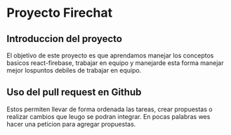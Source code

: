 # Proyecto Firechat
## Introduccion del proyecto
El objetivo de este proyecto es que aprendamos manejar los conceptos basicos react-firebase, trabajar en equipo y manejarde esta forma manejar mejor lospuntos debiles de trabajar en equipo.

## Uso del pull request en Github

Estos permiten llevar de forma ordenada las tareas, crear propuestas o realizar cambios que leugo se podran integrar. En pocas palabras wes hacer una peticion para agregar propuestas.
